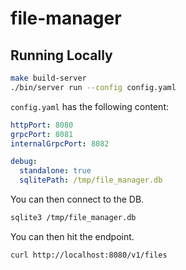 # file-manager

## Running Locally

```bash
make build-server
./bin/server run --config config.yaml
```

`config.yaml` has the following content:

```yaml
httpPort: 8080
grpcPort: 8081
internalGrpcPort: 8082

debug:
  standalone: true
  sqlitePath: /tmp/file_manager.db
```

You can then connect to the DB.

```bash
sqlite3 /tmp/file_manager.db
```

You can then hit the endpoint.

```bash
curl http://localhost:8080/v1/files
```
